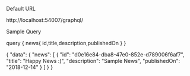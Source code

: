 ﻿Default URL

http://localhost:54007/graphql/

Sample Query

query {
  news{
    id,title,description,publishedOn
  }
}

{
  "data": {
    "news": [
      {
        "id": "d0e16e84-dba8-47e0-852e-d789006f6af7",
        "title": "Happy News :)",
        "description": "Sample News",
        "publishedOn": "2018-12-14"
      }
    ]
  }
}
